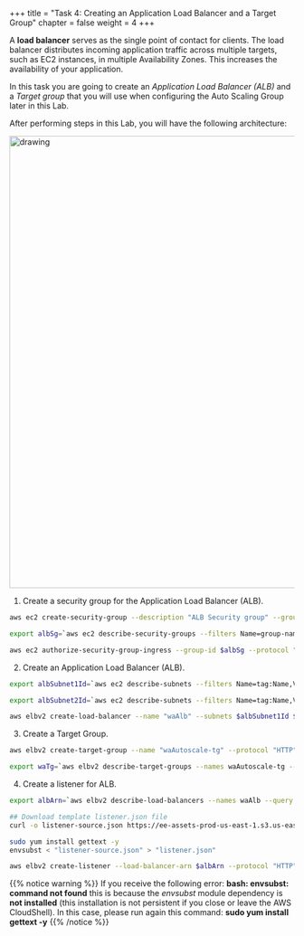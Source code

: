+++ 
title = "Task 4: Creating an Application Load Balancer and a Target Group"
chapter = false 
weight = 4 
+++

A **load balancer** serves as the single point of contact for clients. The load balancer distributes incoming application traffic across multiple targets, such as EC2 instances, in multiple Availability Zones. This increases the availability of your application. 

In this task you are going to create an *Application Load Balancer (ALB)* and a *Target group* that you will use when configuring the Auto Scaling Group later in this Lab. 

After performing steps in this Lab, you will have the following architecture:

<img src="../images/lab2-task4.png" alt="drawing" width="800"/>

1. Create a security group for the Application Load Balancer (ALB).

```sh
aws ec2 create-security-group --description "ALB Security group" --group-name "wa-alb-sg" --vpc-id $VPC

export albSg=`aws ec2 describe-security-groups --filters Name=group-name,Values=wa-alb-sg --query 'SecurityGroups[*].GroupId' --output text --region us-west-2` && echo albSg=$albSg >> ~/.bashrc

aws ec2 authorize-security-group-ingress --group-id $albSg --protocol "tcp" --port "80" --cidr "0.0.0.0/0"
```

2. Create an Application Load Balancer (ALB).

```sh
export albSubnet1Id=`aws ec2 describe-subnets --filters Name=tag:Name,Values=wa-public-subnet-1 --query 'Subnets[*].SubnetId' --output text --region us-west-2` && echo albSubnet1Id=$albSubnet1Id >> ~/.bashrc

export albSubnet2Id=`aws ec2 describe-subnets --filters Name=tag:Name,Values=wa-public-subnet-2 --query 'Subnets[*].SubnetId' --output text --region us-west-2` && echo albSubnet2Id=$albSubnet2Id >> ~/.bashrc

aws elbv2 create-load-balancer --name "waAlb" --subnets $albSubnet1Id $albSubnet2Id --security-groups $albSg --type "application"
```

3. Create a Target Group.

```sh
aws elbv2 create-target-group --name "waAutoscale-tg" --protocol "HTTP" --port 80 --vpc-id $VPC --target-type "instance"

export waTg=`aws elbv2 describe-target-groups --names waAutoscale-tg --query 'TargetGroups[*].TargetGroupArn' --output text --region us-west-2` && echo waTg=$waTg >> ~/.bashrc
```

4. Create a listener for ALB.

```sh
export albArn=`aws elbv2 describe-load-balancers --names waAlb --query 'LoadBalancers[*].LoadBalancerArn' --output text --region us-west-2` && echo albArn=$albArn >> ~/.bashrc

## Download template listener.json file
curl -o listener-source.json https://ee-assets-prod-us-east-1.s3.us-east-1.amazonaws.com/modules/6cfbb89d4a74400082ad348b4ec61df1/v1/listener-source.json

sudo yum install gettext -y
envsubst < "listener-source.json" > "listener.json"

aws elbv2 create-listener --load-balancer-arn $albArn --protocol "HTTP" --port 80 --default-actions file://listener.json 
```

{{% notice warning %}}
If you receive the following error: **bash: envsubst: command not found** this is because the *envsubst* module dependency is **not installed** (this installation is not persistent if you close or leave the AWS CloudShell). In this case, please run again this command: **sudo yum install gettext -y**
{{% /notice %}}